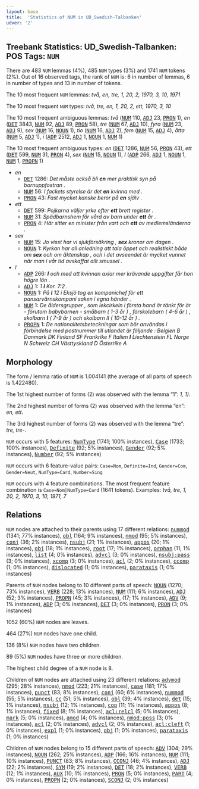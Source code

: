```yaml
---
layout: base
title:  'Statistics of NUM in UD_Swedish-Talbanken'
udver: '2'
---
```


## Treebank Statistics: UD_Swedish-Talbanken: POS Tags: `NUM`

There are 483 `NUM` lemmas (4%), 485 `NUM` types (3%) and 1741 `NUM` tokens (2%).
Out of 16 observed tags, the rank of `NUM` is: 6 in number of lemmas, 6 in number of types and 13 in number of tokens.

The 10 most frequent `NUM` lemmas: <em>två, en, tre, 1, 20, 2, 1970, 3, 10, 1971</em>

The 10 most frequent `NUM` types:  <em>två, tre, en, 1, 20, 2, ett, 1970, 3, 10</em>

The 10 most frequent ambiguous lemmas: <em>två</em> (<tt><a href="sv_talbanken-pos-NUM.html">NUM</a></tt> 110, <tt><a href="sv_talbanken-pos-ADJ.html">ADJ</a></tt> 23, <tt><a href="sv_talbanken-pos-PRON.html">PRON</a></tt> 1), <em>en</em> (<tt><a href="sv_talbanken-pos-DET.html">DET</a></tt> 3843, <tt><a href="sv_talbanken-pos-NUM.html">NUM</a></tt> 92, <tt><a href="sv_talbanken-pos-ADJ.html">ADJ</a></tt> 89, <tt><a href="sv_talbanken-pos-PRON.html">PRON</a></tt> 58), <em>tre</em> (<tt><a href="sv_talbanken-pos-NUM.html">NUM</a></tt> 67, <tt><a href="sv_talbanken-pos-ADJ.html">ADJ</a></tt> 10), <em>fyra</em> (<tt><a href="sv_talbanken-pos-NUM.html">NUM</a></tt> 23, <tt><a href="sv_talbanken-pos-ADJ.html">ADJ</a></tt> 9), <em>sex</em> (<tt><a href="sv_talbanken-pos-NUM.html">NUM</a></tt> 16, <tt><a href="sv_talbanken-pos-NOUN.html">NOUN</a></tt> 1), <em>tio</em> (<tt><a href="sv_talbanken-pos-NUM.html">NUM</a></tt> 16, <tt><a href="sv_talbanken-pos-ADJ.html">ADJ</a></tt> 2), <em>fem</em> (<tt><a href="sv_talbanken-pos-NUM.html">NUM</a></tt> 15, <tt><a href="sv_talbanken-pos-ADJ.html">ADJ</a></tt> 4), <em>åtta</em> (<tt><a href="sv_talbanken-pos-NUM.html">NUM</a></tt> 5, <tt><a href="sv_talbanken-pos-ADJ.html">ADJ</a></tt> 1), <em>i</em> (<tt><a href="sv_talbanken-pos-ADP.html">ADP</a></tt> 2512, <tt><a href="sv_talbanken-pos-ADJ.html">ADJ</a></tt> 1, <tt><a href="sv_talbanken-pos-NOUN.html">NOUN</a></tt> 1, <tt><a href="sv_talbanken-pos-NUM.html">NUM</a></tt> 1)

The 10 most frequent ambiguous types:  <em>en</em> (<tt><a href="sv_talbanken-pos-DET.html">DET</a></tt> 1286, <tt><a href="sv_talbanken-pos-NUM.html">NUM</a></tt> 56, <tt><a href="sv_talbanken-pos-PRON.html">PRON</a></tt> 43), <em>ett</em> (<tt><a href="sv_talbanken-pos-DET.html">DET</a></tt> 599, <tt><a href="sv_talbanken-pos-NUM.html">NUM</a></tt> 31, <tt><a href="sv_talbanken-pos-PRON.html">PRON</a></tt> 4), <em>sex</em> (<tt><a href="sv_talbanken-pos-NUM.html">NUM</a></tt> 15, <tt><a href="sv_talbanken-pos-NOUN.html">NOUN</a></tt> 1), <em>I</em> (<tt><a href="sv_talbanken-pos-ADP.html">ADP</a></tt> 266, <tt><a href="sv_talbanken-pos-ADJ.html">ADJ</a></tt> 1, <tt><a href="sv_talbanken-pos-NOUN.html">NOUN</a></tt> 1, <tt><a href="sv_talbanken-pos-NUM.html">NUM</a></tt> 1, <tt><a href="sv_talbanken-pos-PROPN.html">PROPN</a></tt> 1)


* <em>en</em>
  * <tt><a href="sv_talbanken-pos-DET.html">DET</a></tt> 1286: <em>Det måste också bli <b>en</b> mer praktisk syn på barnuppfostran .</em>
  * <tt><a href="sv_talbanken-pos-NUM.html">NUM</a></tt> 56: <em>I fackets styrelse är det <b>en</b> kvinna med .</em>
  * <tt><a href="sv_talbanken-pos-PRON.html">PRON</a></tt> 43: <em>Fast mycket kanske beror på <b>en</b> själv .</em>
* <em>ett</em>
  * <tt><a href="sv_talbanken-pos-DET.html">DET</a></tt> 599: <em>Pojkarna väljer yrke efter <b>ett</b> brett register .</em>
  * <tt><a href="sv_talbanken-pos-NUM.html">NUM</a></tt> 31: <em>Spädbarnshem för vård av barn under <b>ett</b> år .</em>
  * <tt><a href="sv_talbanken-pos-PRON.html">PRON</a></tt> 4: <em>Här sitter en minister från vart och <b>ett</b> av medlemsländerna .</em>
* <em>sex</em>
  * <tt><a href="sv_talbanken-pos-NUM.html">NUM</a></tt> 15: <em>Jo visst har vi sjukförsäkring , <b>sex</b> kronor om dagen .</em>
  * <tt><a href="sv_talbanken-pos-NOUN.html">NOUN</a></tt> 1: <em>Kyrkan har all anledning att tala öppet och realistiskt både om <b>sex</b> och om äktenskap , och i det avseendet är mycket vunnet när man i vår tid avskaffat allt smussel .</em>
* <em>I</em>
  * <tt><a href="sv_talbanken-pos-ADP.html">ADP</a></tt> 266: <em><b>I</b> och med att kvinnan axlar mer krävande uppgifter får hon högre lön .</em>
  * <tt><a href="sv_talbanken-pos-ADJ.html">ADJ</a></tt> 1: <em>1 <b>I</b> Kor. 7:2 .</em>
  * <tt><a href="sv_talbanken-pos-NOUN.html">NOUN</a></tt> 1: <em>På <b>I</b> 12 i Eksjö tog en kompanichef för ett pansarvärnskompani saken i egna händer .</em>
  * <tt><a href="sv_talbanken-pos-NUM.html">NUM</a></tt> 1: <em>De åldersgrupper , som lekcirkeln i första hand är tänkt för är - förutom babybarnen - småbarn ( 1-3 år ) , förskolebarn ( 4-6 år ) , skolbarn <b>I</b> ( 7-9 år ) och skolbarn II ( 10-12 år ) .</em>
  * <tt><a href="sv_talbanken-pos-PROPN.html">PROPN</a></tt> 1: <em>De nationalitetsbeteckningar som bör användas i förbindelse med postnummer till utlandet är följande : Belgien B Danmark DK Finland SF Frankrike F Italien <b>I</b> Liechtenstein FL Norge N Schweiz CH Västtyskland D Österrike A</em>

## Morphology

The form / lemma ratio of `NUM` is 1.004141 (the average of all parts of speech is 1.422480).

The 1st highest number of forms (2) was observed with the lemma “1”: <em>1, 1)</em>.

The 2nd highest number of forms (2) was observed with the lemma “en”: <em>en, ett</em>.

The 3rd highest number of forms (2) was observed with the lemma “tre”: <em>tre, tre-</em>.

`NUM` occurs with 5 features: <tt><a href="sv_talbanken-feat-NumType.html">NumType</a></tt> (1741; 100% instances), <tt><a href="sv_talbanken-feat-Case.html">Case</a></tt> (1733; 100% instances), <tt><a href="sv_talbanken-feat-Definite.html">Definite</a></tt> (92; 5% instances), <tt><a href="sv_talbanken-feat-Gender.html">Gender</a></tt> (92; 5% instances), <tt><a href="sv_talbanken-feat-Number.html">Number</a></tt> (92; 5% instances)

`NUM` occurs with 6 feature-value pairs: `Case=Nom`, `Definite=Ind`, `Gender=Com`, `Gender=Neut`, `NumType=Card`, `Number=Sing`

`NUM` occurs with 4 feature combinations.
The most frequent feature combination is `Case=Nom|NumType=Card` (1641 tokens).
Examples: <em>två, tre, 1, 20, 2, 1970, 3, 10, 1971, 7</em>


## Relations

`NUM` nodes are attached to their parents using 17 different relations: <tt><a href="sv_talbanken-dep-nummod.html">nummod</a></tt> (1341; 77% instances), <tt><a href="sv_talbanken-dep-obl.html">obl</a></tt> (164; 9% instances), <tt><a href="sv_talbanken-dep-nmod.html">nmod</a></tt> (95; 5% instances), <tt><a href="sv_talbanken-dep-conj.html">conj</a></tt> (36; 2% instances), <tt><a href="sv_talbanken-dep-nsubj.html">nsubj</a></tt> (21; 1% instances), <tt><a href="sv_talbanken-dep-appos.html">appos</a></tt> (20; 1% instances), <tt><a href="sv_talbanken-dep-obj.html">obj</a></tt> (18; 1% instances), <tt><a href="sv_talbanken-dep-root.html">root</a></tt> (17; 1% instances), <tt><a href="sv_talbanken-dep-orphan.html">orphan</a></tt> (11; 1% instances), <tt><a href="sv_talbanken-dep-list.html">list</a></tt> (4; 0% instances), <tt><a href="sv_talbanken-dep-advcl.html">advcl</a></tt> (3; 0% instances), <tt><a href="sv_talbanken-dep-nsubj-pass.html">nsubj:pass</a></tt> (3; 0% instances), <tt><a href="sv_talbanken-dep-xcomp.html">xcomp</a></tt> (3; 0% instances), <tt><a href="sv_talbanken-dep-acl.html">acl</a></tt> (2; 0% instances), <tt><a href="sv_talbanken-dep-ccomp.html">ccomp</a></tt> (1; 0% instances), <tt><a href="sv_talbanken-dep-dislocated.html">dislocated</a></tt> (1; 0% instances), <tt><a href="sv_talbanken-dep-parataxis.html">parataxis</a></tt> (1; 0% instances)

Parents of `NUM` nodes belong to 10 different parts of speech: <tt><a href="sv_talbanken-pos-NOUN.html">NOUN</a></tt> (1270; 73% instances), <tt><a href="sv_talbanken-pos-VERB.html">VERB</a></tt> (228; 13% instances), <tt><a href="sv_talbanken-pos-NUM.html">NUM</a></tt> (111; 6% instances), <tt><a href="sv_talbanken-pos-ADJ.html">ADJ</a></tt> (52; 3% instances), <tt><a href="sv_talbanken-pos-PROPN.html">PROPN</a></tt> (45; 3% instances),  (17; 1% instances), <tt><a href="sv_talbanken-pos-ADV.html">ADV</a></tt> (9; 1% instances), <tt><a href="sv_talbanken-pos-ADP.html">ADP</a></tt> (3; 0% instances), <tt><a href="sv_talbanken-pos-DET.html">DET</a></tt> (3; 0% instances), <tt><a href="sv_talbanken-pos-PRON.html">PRON</a></tt> (3; 0% instances)

1052 (60%) `NUM` nodes are leaves.

464 (27%) `NUM` nodes have one child.

136 (8%) `NUM` nodes have two children.

89 (5%) `NUM` nodes have three or more children.

The highest child degree of a `NUM` node is 8.

Children of `NUM` nodes are attached using 23 different relations: <tt><a href="sv_talbanken-dep-advmod.html">advmod</a></tt> (295; 28% instances), <tt><a href="sv_talbanken-dep-nmod.html">nmod</a></tt> (223; 21% instances), <tt><a href="sv_talbanken-dep-case.html">case</a></tt> (181; 17% instances), <tt><a href="sv_talbanken-dep-punct.html">punct</a></tt> (83; 8% instances), <tt><a href="sv_talbanken-dep-conj.html">conj</a></tt> (60; 6% instances), <tt><a href="sv_talbanken-dep-nummod.html">nummod</a></tt> (55; 5% instances), <tt><a href="sv_talbanken-dep-cc.html">cc</a></tt> (51; 5% instances), <tt><a href="sv_talbanken-dep-obl.html">obl</a></tt> (39; 4% instances), <tt><a href="sv_talbanken-dep-det.html">det</a></tt> (15; 1% instances), <tt><a href="sv_talbanken-dep-nsubj.html">nsubj</a></tt> (12; 1% instances), <tt><a href="sv_talbanken-dep-cop.html">cop</a></tt> (11; 1% instances), <tt><a href="sv_talbanken-dep-appos.html">appos</a></tt> (8; 1% instances), <tt><a href="sv_talbanken-dep-fixed.html">fixed</a></tt> (8; 1% instances), <tt><a href="sv_talbanken-dep-acl-relcl.html">acl:relcl</a></tt> (5; 0% instances), <tt><a href="sv_talbanken-dep-mark.html">mark</a></tt> (5; 0% instances), <tt><a href="sv_talbanken-dep-amod.html">amod</a></tt> (4; 0% instances), <tt><a href="sv_talbanken-dep-nmod-poss.html">nmod:poss</a></tt> (3; 0% instances), <tt><a href="sv_talbanken-dep-acl.html">acl</a></tt> (2; 0% instances), <tt><a href="sv_talbanken-dep-advcl.html">advcl</a></tt> (2; 0% instances), <tt><a href="sv_talbanken-dep-acl-cleft.html">acl:cleft</a></tt> (1; 0% instances), <tt><a href="sv_talbanken-dep-expl.html">expl</a></tt> (1; 0% instances), <tt><a href="sv_talbanken-dep-obj.html">obj</a></tt> (1; 0% instances), <tt><a href="sv_talbanken-dep-parataxis.html">parataxis</a></tt> (1; 0% instances)

Children of `NUM` nodes belong to 15 different parts of speech: <tt><a href="sv_talbanken-pos-ADV.html">ADV</a></tt> (304; 29% instances), <tt><a href="sv_talbanken-pos-NOUN.html">NOUN</a></tt> (262; 25% instances), <tt><a href="sv_talbanken-pos-ADP.html">ADP</a></tt> (166; 16% instances), <tt><a href="sv_talbanken-pos-NUM.html">NUM</a></tt> (111; 10% instances), <tt><a href="sv_talbanken-pos-PUNCT.html">PUNCT</a></tt> (83; 8% instances), <tt><a href="sv_talbanken-pos-CCONJ.html">CCONJ</a></tt> (46; 4% instances), <tt><a href="sv_talbanken-pos-ADJ.html">ADJ</a></tt> (22; 2% instances), <tt><a href="sv_talbanken-pos-SYM.html">SYM</a></tt> (19; 2% instances), <tt><a href="sv_talbanken-pos-DET.html">DET</a></tt> (18; 2% instances), <tt><a href="sv_talbanken-pos-VERB.html">VERB</a></tt> (12; 1% instances), <tt><a href="sv_talbanken-pos-AUX.html">AUX</a></tt> (10; 1% instances), <tt><a href="sv_talbanken-pos-PRON.html">PRON</a></tt> (5; 0% instances), <tt><a href="sv_talbanken-pos-PART.html">PART</a></tt> (4; 0% instances), <tt><a href="sv_talbanken-pos-PROPN.html">PROPN</a></tt> (2; 0% instances), <tt><a href="sv_talbanken-pos-SCONJ.html">SCONJ</a></tt> (2; 0% instances)

